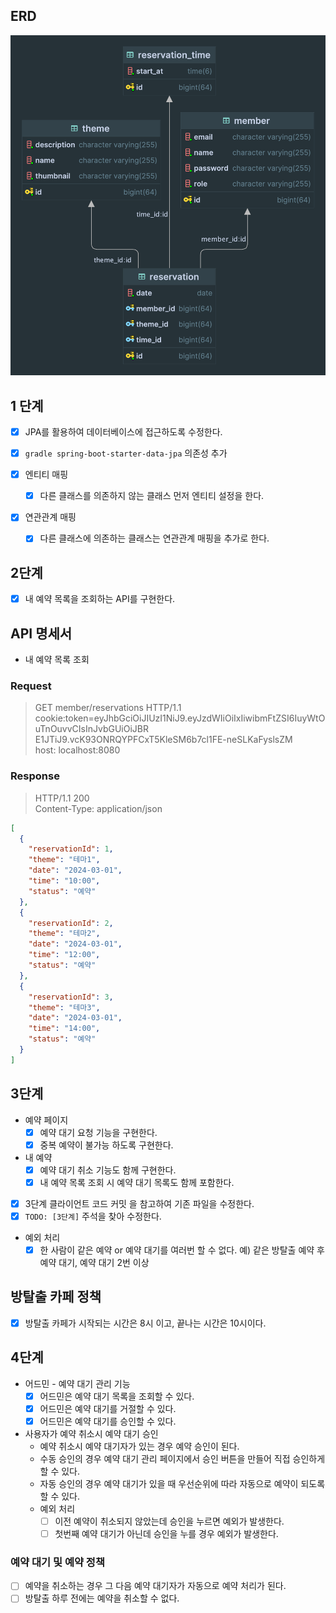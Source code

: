 ## ERD
![diagram.png](diagram.png)
## 1 단계
- [x] JPA를 활용하여 데이터베이스에 접근하도록 수정한다.

- [x] `gradle spring-boot-starter-data-jpa`  의존성 추가
- [x] 엔티티 매핑
    - [x] 다른 클래스를 의존하지 않는 클래스 먼저 엔티티 설정을 한다.

- [x] 연관관계 매핑
    - [x] 다른 클래스에 의존하는 클래스는 연관관계 매핑을 추가로 한다.

## 2단계

- [x] 내 예약 목록을 조회하는 API를 구현한다.

## API 명세서

- 내 예약 목록 조회

### Request

> GET member/reservations HTTP/1.1 <br>
> cookie:token=eyJhbGciOiJIUzI1NiJ9.eyJzdWIiOiIxIiwibmFtZSI6IuyWtOuTnOuvvCIsInJvbGUiOiJBR
> E1JTiJ9.vcK93ONRQYPFCxT5KleSM6b7cl1FE-neSLKaFyslsZM <br>
> host: localhost:8080

### Response

> HTTP/1.1 200 <br>
> Content-Type: application/json

```json
[
  {
    "reservationId": 1,
    "theme": "테마1",
    "date": "2024-03-01",
    "time": "10:00",
    "status": "예약"
  },
  {
    "reservationId": 2,
    "theme": "테마2",
    "date": "2024-03-01",
    "time": "12:00",
    "status": "예약"
  },
  {
    "reservationId": 3,
    "theme": "테마3",
    "date": "2024-03-01",
    "time": "14:00",
    "status": "예약"
  }
]
```

## 3단계
- 예약 페이지
  - [x] 예약 대기 요청 기능을 구현한다.
  - [x] 중복 예약이 불가능 하도록 구현한다.
- 내 예약
  - [x] 예약 대기 취소 기능도 함께 구현한다.
  - [x] 내 예약 목록 조회 시 예약 대기 목록도 함께 포함한다.
- [x] 3단계 클라이언트 코드 커밋 을 참고하여 기존 파일을 수정한다.
- [x] `TODO: [3단계]` 주석을 찾아 수정한다.
- 예외 처리
  - [x] 한 사람이 같은 예약 or 예약 대기를 여러번 할 수 없다. 예) 같은 방탈출 예약 후 예약 대기, 예약 대기 2번 이상

## 방탈출 카페 정책

- [x] 방탈출 카페가 시작되는 시간은 8시 이고, 끝나는 시간은 10시이다.

## 4단계
- 어드민 - 예약 대기 관리 기능
  - [x] 어드민은 예약 대기 목록을 조회할 수 있다.
  - [x] 어드민은 예약 대기를 거절할 수 있다.
  - [x] 어드민은 예약 대기를 승인할 수 있다.
- 사용자가 예약 취소시 예약 대기 승인
  - 예약 취소시 예약 대기자가 있는 경우 예약 승인이 된다.
  - 수동 승인의 경우 예약 대기 관리 페이지에서 승인 버튼을 만들어 직접 승인하게 할 수 있다.
  - 자동 승인의 경우 예약 대기가 있을 때 우선순위에 따라 자동으로 예약이 되도록 할 수 있다.
  - 예외 처리
    - [ ] 이전 예약이 취소되지 않았는데 승인을 누르면 예외가 발생한다.
    - [ ] 첫번째 예약 대기가 아닌데 승인을 누를 경우 예외가 발생한다.
### 예약 대기 및 예약 정책

- [ ] 예약을 취소하는 경우 그 다음 예약 대기자가 자동으로 예약 처리가 된다.
- [ ] 방탈출 하루 전에는 예약을 취소할 수 없다.
